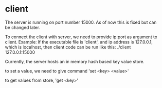client
======
The server is running on port number 15000.
As of now this is fixed but can be changed later.

To connect the client with server, we need to provide ip:port as argument to client.
Example: If the executable file is 'client', and ip address is 127.0.0.1, which is localhost, then client code can be run like this:
./client 127.0.0.1:15000 


Currently, the server hosts an in memory hash based key value store.

to set a value, we need to give command 'set \<key\> \<value\>'

to get values from store, 'get \<key\>'
